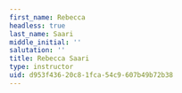 ```yaml
---
first_name: Rebecca
headless: true
last_name: Saari
middle_initial: ''
salutation: ''
title: Rebecca Saari
type: instructor
uid: d953f436-20c8-1fca-54c9-607b49b72b38
---
```

